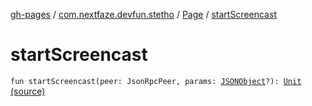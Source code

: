 [gh-pages](../../index.md) / [com.nextfaze.devfun.stetho](../index.md) / [Page](index.md) / [startScreencast](.)

# startScreencast

`fun startScreencast(peer: JsonRpcPeer, params: `[`JSONObject`](https://developer.android.com/reference/org/json/JSONObject.html)`?): `[`Unit`](https://kotlinlang.org/api/latest/jvm/stdlib/kotlin/-unit/index.html) [(source)](https://github.com/NextFaze/dev-fun/tree/master/devfun-stetho/src/main/java/com/nextfaze/devfun/stetho/Stetho.kt#L100)